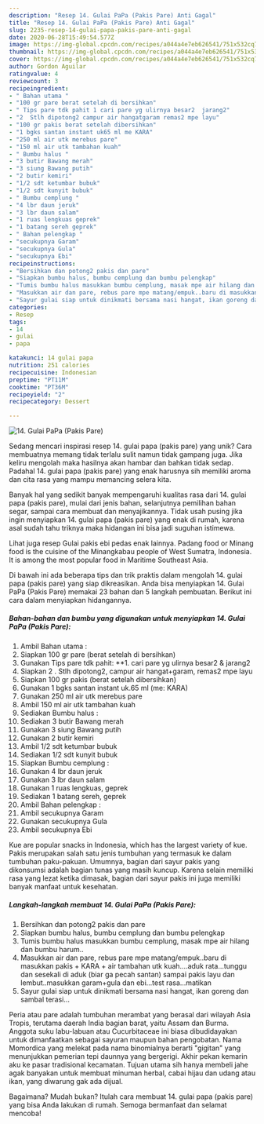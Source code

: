 ```yaml
---
description: "Resep 14. Gulai PaPa (Pakis Pare) Anti Gagal"
title: "Resep 14. Gulai PaPa (Pakis Pare) Anti Gagal"
slug: 2235-resep-14-gulai-papa-pakis-pare-anti-gagal
date: 2020-06-28T15:49:54.577Z
image: https://img-global.cpcdn.com/recipes/a044a4e7eb626541/751x532cq70/14-gulai-papa-pakis-pare-foto-resep-utama.jpg
thumbnail: https://img-global.cpcdn.com/recipes/a044a4e7eb626541/751x532cq70/14-gulai-papa-pakis-pare-foto-resep-utama.jpg
cover: https://img-global.cpcdn.com/recipes/a044a4e7eb626541/751x532cq70/14-gulai-papa-pakis-pare-foto-resep-utama.jpg
author: Gordon Aguilar
ratingvalue: 4
reviewcount: 3
recipeingredient:
- " Bahan utama "
- "100 gr pare berat setelah di bersihkan"
- " Tips pare tdk pahit 1 cari pare yg ulirnya besar2  jarang2"
- "2  Stlh dipotong2 campur air hangatgaram remas2 mpe layu"
- "100 gr pakis berat setelah dibersihkan"
- "1 bgks santan instant uk65 ml me KARA"
- "250 ml air utk merebus pare"
- "150 ml air utk tambahan kuah"
- " Bumbu halus "
- "3 butir Bawang merah"
- "3 siung Bawang putih"
- "2 butir kemiri"
- "1/2 sdt ketumbar bubuk"
- "1/2 sdt kunyit bubuk"
- " Bumbu cemplung "
- "4 lbr daun jeruk"
- "3 lbr daun salam"
- "1 ruas lengkuas geprek"
- "1 batang sereh geprek"
- " Bahan pelengkap "
- "secukupnya Garam"
- "secukupnya Gula"
- "secukupnya Ebi"
recipeinstructions:
- "Bersihkan dan potong2 pakis dan pare"
- "Siapkan bumbu halus, bumbu cemplung dan bumbu pelengkap"
- "Tumis bumbu halus masukkan bumbu cemplung, masak mpe air hilang dan bumbu harum.."
- "Masukkan air dan pare, rebus pare mpe matang/empuk..baru di masukkan pakis + KARA + air tambahan utk kuah....aduk rata...tunggu dan sesekali di aduk (biar ga pecah santan) sampai pakis layu dan lembut..masukkan garam+gula dan ebi...test rasa...matikan"
- "Sayur gulai siap untuk dinikmati bersama nasi hangat, ikan goreng dan sambal terasi..."
categories:
- Resep
tags:
- 14
- gulai
- papa

katakunci: 14 gulai papa 
nutrition: 251 calories
recipecuisine: Indonesian
preptime: "PT11M"
cooktime: "PT36M"
recipeyield: "2"
recipecategory: Dessert

---
```



![14. Gulai PaPa (Pakis Pare)](https://img-global.cpcdn.com/recipes/a044a4e7eb626541/751x532cq70/14-gulai-papa-pakis-pare-foto-resep-utama.jpg)

Sedang mencari inspirasi resep 14. gulai papa (pakis pare) yang unik? Cara membuatnya memang tidak terlalu sulit namun tidak gampang juga. Jika keliru mengolah maka hasilnya akan hambar dan bahkan tidak sedap. Padahal 14. gulai papa (pakis pare) yang enak harusnya sih memiliki aroma dan cita rasa yang mampu memancing selera kita.

Banyak hal yang sedikit banyak mempengaruhi kualitas rasa dari 14. gulai papa (pakis pare), mulai dari jenis bahan, selanjutnya pemilihan bahan segar, sampai cara membuat dan menyajikannya. Tidak usah pusing jika ingin menyiapkan 14. gulai papa (pakis pare) yang enak di rumah, karena asal sudah tahu triknya maka hidangan ini bisa jadi suguhan istimewa.

Lihat juga resep Gulai pakis ebi pedas enak lainnya. Padang food or Minang food is the cuisine of the Minangkabau people of West Sumatra, Indonesia. It is among the most popular food in Maritime Southeast Asia.


Di bawah ini ada beberapa tips dan trik praktis dalam mengolah 14. gulai papa (pakis pare) yang siap dikreasikan. Anda bisa menyiapkan 14. Gulai PaPa (Pakis Pare) memakai 23 bahan dan 5 langkah pembuatan. Berikut ini cara dalam menyiapkan hidangannya.

<!--inarticleads1-->

##### Bahan-bahan dan bumbu yang digunakan untuk menyiapkan 14. Gulai PaPa (Pakis Pare):

1. Ambil  Bahan utama :
1. Siapkan 100 gr pare (berat setelah di bersihkan)
1. Gunakan  Tips pare tdk pahit: **1. cari pare yg ulirnya besar2 &amp; jarang2
1. Siapkan 2 . Stlh dipotong2, campur air hangat+garam, remas2 mpe layu
1. Siapkan 100 gr pakis (berat setelah dibersihkan)
1. Gunakan 1 bgks santan instant uk.65 ml (me: KARA)
1. Gunakan 250 ml air utk merebus pare
1. Ambil 150 ml air utk tambahan kuah
1. Sediakan  Bumbu halus :
1. Sediakan 3 butir Bawang merah
1. Gunakan 3 siung Bawang putih
1. Gunakan 2 butir kemiri
1. Ambil 1/2 sdt ketumbar bubuk
1. Sediakan 1/2 sdt kunyit bubuk
1. Siapkan  Bumbu cemplung :
1. Gunakan 4 lbr daun jeruk
1. Gunakan 3 lbr daun salam
1. Gunakan 1 ruas lengkuas, geprek
1. Sediakan 1 batang sereh, geprek
1. Ambil  Bahan pelengkap :
1. Ambil secukupnya Garam
1. Gunakan secukupnya Gula
1. Ambil secukupnya Ebi


Kue are popular snacks in Indonesia, which has the largest variety of kue. Pakis merupakan salah satu jenis tumbuhan yang termasuk ke dalam tumbuhan paku-pakuan. Umumnya, bagian dari sayur pakis yang dikonsumsi adalah bagian tunas yang masih kuncup. Karena selain memiliki rasa yang lezat ketika dimasak, bagian dari sayur pakis ini juga memiliki banyak manfaat untuk kesehatan. 

<!--inarticleads2-->

##### Langkah-langkah membuat 14. Gulai PaPa (Pakis Pare):

1. Bersihkan dan potong2 pakis dan pare
1. Siapkan bumbu halus, bumbu cemplung dan bumbu pelengkap
1. Tumis bumbu halus masukkan bumbu cemplung, masak mpe air hilang dan bumbu harum..
1. Masukkan air dan pare, rebus pare mpe matang/empuk..baru di masukkan pakis + KARA + air tambahan utk kuah....aduk rata...tunggu dan sesekali di aduk (biar ga pecah santan) sampai pakis layu dan lembut..masukkan garam+gula dan ebi...test rasa...matikan
1. Sayur gulai siap untuk dinikmati bersama nasi hangat, ikan goreng dan sambal terasi...


Peria atau pare adalah tumbuhan merambat yang berasal dari wilayah Asia Tropis, terutama daerah India bagian barat, yaitu Assam dan Burma. Anggota suku labu-labuan atau Cucurbitaceae ini biasa dibudidayakan untuk dimanfaatkan sebagai sayuran maupun bahan pengobatan. Nama Momordica yang melekat pada nama binomialnya berarti &#34;gigitan&#34; yang menunjukkan pemerian tepi daunnya yang bergerigi. Akhir pekan kemarin aku ke pasar tradisional kecamatan. Tujuan utama sih hanya membeli jahe agak banyakan untuk membuat minuman herbal, cabai hijau dan udang atau ikan, yang diwarung gak ada dijual. 

Bagaimana? Mudah bukan? Itulah cara membuat 14. gulai papa (pakis pare) yang bisa Anda lakukan di rumah. Semoga bermanfaat dan selamat mencoba!
